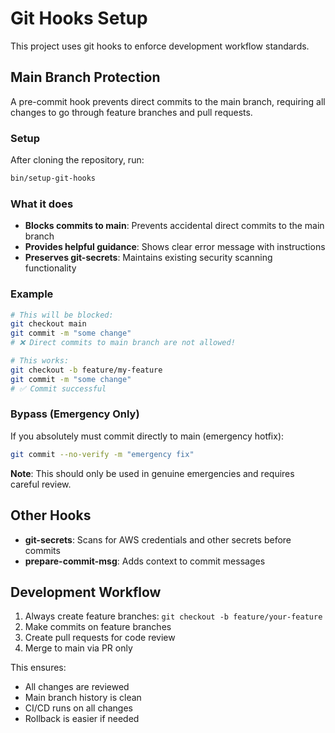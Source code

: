# Git Hooks Setup

This project uses git hooks to enforce development workflow standards.

## Main Branch Protection

A pre-commit hook prevents direct commits to the main branch, requiring all changes to go through feature branches and pull requests.

### Setup

After cloning the repository, run:

```bash
bin/setup-git-hooks
```

### What it does

- **Blocks commits to main**: Prevents accidental direct commits to the main branch
- **Provides helpful guidance**: Shows clear error message with instructions
- **Preserves git-secrets**: Maintains existing security scanning functionality

### Example

```bash
# This will be blocked:
git checkout main
git commit -m "some change"
# ❌ Direct commits to main branch are not allowed!

# This works:
git checkout -b feature/my-feature
git commit -m "some change"
# ✅ Commit successful
```

### Bypass (Emergency Only)

If you absolutely must commit directly to main (emergency hotfix):

```bash
git commit --no-verify -m "emergency fix"
```

**Note**: This should only be used in genuine emergencies and requires careful review.

## Other Hooks

- **git-secrets**: Scans for AWS credentials and other secrets before commits
- **prepare-commit-msg**: Adds context to commit messages

## Development Workflow

1. Always create feature branches: `git checkout -b feature/your-feature`
2. Make commits on feature branches
3. Create pull requests for code review
4. Merge to main via PR only

This ensures:
- All changes are reviewed
- Main branch history is clean
- CI/CD runs on all changes
- Rollback is easier if needed